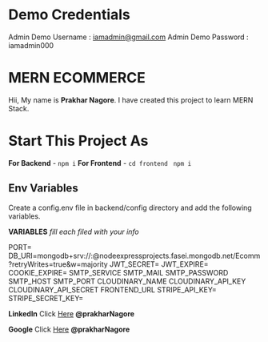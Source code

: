 # Demo Credentials
Admin Demo Username : iamadmin@gmail.com
Admin Demo Password : iamadmin000

# MERN ECOMMERCE

Hii,
My name is **Prakhar Nagore**. I have created this project to learn MERN Stack.

# Start This Project As

**For Backend** - `npm i`
**For Frontend** - `cd frontend` ` npm i`

## Env Variables

Create a config.env file in backend/config directory and add the following variables.

**VARIABLES** _fill each filed with your info_

PORT=
DB_URI=mongodb+srv://<username>:<password>@nodeexpressprojects.fasei.mongodb.net/Ecomm?retryWrites=true&w=majority
JWT_SECRET=
JWT_EXPIRE=
COOKIE_EXPIRE=
SMTP_SERVICE
SMTP_MAIL
SMTP_PASSWORD
SMTP_HOST
SMTP_PORT
CLOUDINARY_NAME
CLOUDINARY_API_KEY
CLOUDINARY_API_SECRET
FRONTEND_URL
STRIPE_API_KEY=
STRIPE_SECRET_KEY=

**LinkedIn** Click [Here](https://www.linkedin.com/in/prakhar-nagore-7346111a6/?originalSubdomain=in) **@prakharNagore**

**Google** Click [Here](https://www.google.com/search?q=prakharnagore&oq=prakharnagore&aqs=chrome.0.69i59j69i60l3.1714j0j7&sourceid=chrome&ie=UTF-8) **@prakharNagore**



